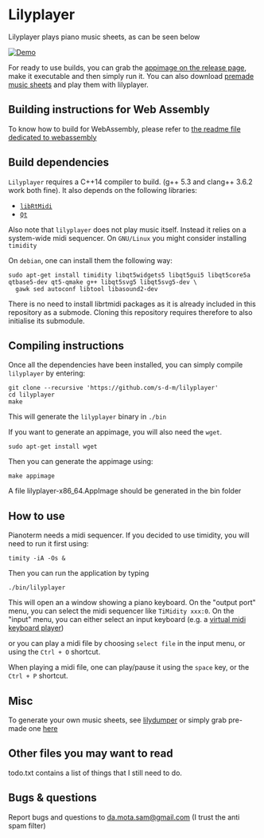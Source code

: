 Lilyplayer
========

Lilyplayer plays piano music sheets, as can be seen below

[![Demo](./misc/lilyplayer-fake-video-screenshot.png)](./misc/lilyplayer-demo.webm "demo")

For ready to use builds, you can grab the [appimage on the release page](https://github.com/s-d-m/lilyplayer/releases/tag/continuous),
make it executable and then simply run it.
You can also download [premade music sheets](https://github.com/s-d-m/precompiled_music_sheets_for_lilyplayer) and play them with
lilyplayer.

Building instructions for Web Assembly
-----------------

To know how to build for WebAssembly, please refer to [the readme file dedicated to webassembly](./README_FOR_WASM.md)

Build dependencies
----------------

`Lilyplayer` requires a C++14 compiler to build. (g++ 5.3 and clang++ 3.6.2 work both fine).
It also depends on the following libraries:

- [`libRtMidi`][rtmidi]
- [`Qt`][qt5]

[rtmidi]: http://www.music.mcgill.ca/~gary/rtmidi/
[qt5]: http://www.qt.io/

Also note that `lilyplayer` does not play music itself. Instead it
relies on a system-wide midi sequencer.  On `GNU/Linux` you might
consider installing `timidity`

On `debian`, one can install them the following way:

	sudo apt-get install timidity libqt5widgets5 libqt5gui5 libqt5core5a qtbase5-dev qt5-qmake g++ libqt5svg5 libqt5svg5-dev \
	  gawk sed autoconf libtool libasound2-dev

There is no need to install librtmidi packages as it is already included in this repository as a submode. Cloning this repository
requires therefore to also initialise its submodule.

Compiling instructions
-------------------

Once all the dependencies have been installed, you can simply compile `lilyplayer` by entering:

	git clone --recursive 'https://github.com/s-d-m/lilyplayer'
	cd lilyplayer
	make

This will generate the `lilyplayer` binary in `./bin`

If you want to generate an appimage, you will also need the `wget`.

	sudo apt-get install wget

Then you can generate the appimage using:

	make appimage

A file lilyplayer-x86_64.AppImage should be generated in the bin folder

How to use
----------

Pianoterm needs a midi sequencer. If you decided to use timidity, you will need to run it first using:

	timity -iA -Os &

Then you can run the application by typing

	./bin/lilyplayer

This will open an a window showing a piano keyboard.
On the "output port" menu, you can select the midi sequencer like `TiMidity xxx:0`.
On the "input" menu, you can either select an input keyboard (e.g. a [virtual midi keyboard player][vmpk])

[vmpk]: http://sourceforge.net/projects/vmpk/

or you can play a midi file by choosing `select file` in the input menu, or using the `Ctrl + O` shortcut.

When playing a midi file, one can play/pause it using the `space` key, or the `Ctrl + P` shortcut.

Misc
-----

To generate your own music sheets, see [lilydumper](https://github.com/s-d-m/lilydumper) or simply grab
pre-made one [here](https://github.com/s-d-m/precompiled_music_sheets_for_lilyplayer)


Other files you may want to read
--------------------------------

todo.txt contains a list of things that I still need to do.

Bugs & questions
--------------

Report bugs and questions to da.mota.sam@gmail.com (I trust the anti spam filter)
